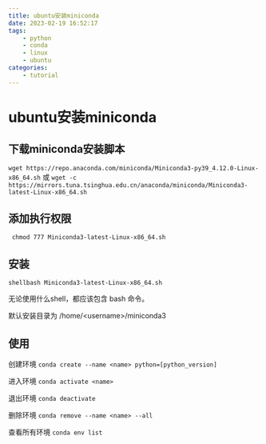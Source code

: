 ```yaml
---
title: ubuntu安装miniconda
date: 2023-02-19 16:52:17
tags: 
    - python
    - conda 
    - linux
    - ubuntu
categories:
    - tutorial
---
```


# ubuntu安装miniconda

## 下载miniconda安装脚本
```wget https://repo.anaconda.com/miniconda/Miniconda3-py39_4.12.0-Linux-x86_64.sh```
或
```wget -c https://mirrors.tuna.tsinghua.edu.cn/anaconda/miniconda/Miniconda3-latest-Linux-x86_64.sh```
## 添加执行权限
``` chmod 777 Miniconda3-latest-Linux-x86_64.sh```

## 安装
```shellbash Miniconda3-latest-Linux-x86_64.sh```

无论使用什么shell，都应该包含 bash 命令。

默认安装目录为 /home/\<username\>/miniconda3

## 使用
创建环境
```conda create --name <name> python=[python_version]```

进入环境
```conda activate <name>```

退出环境
```conda deactivate```

删除环境
```conda remove --name <name> --all```

查看所有环境
```conda env list```



